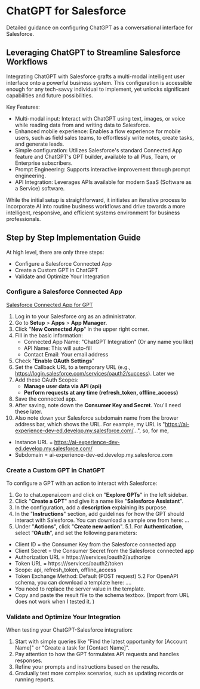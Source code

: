 # ChatGPT for Salesforce

Detailed guidance on configuring ChatGPT as a conversational interface for Salesforce.

## Leveraging ChatGPT to Streamline Salesforce Workflows

Integrating ChatGPT with Salesforce grafts a multi-modal intelligent user interface onto a powerful business system. This configuration is accessible enough for any tech-savvy individual to implement, yet unlocks significant capabilities and future possibilities.

Key Features:
* Multi-modal input: Interact with ChatGPT using text, images, or voice while reading data from and writing data to Salesforce.
* Enhanced mobile experience: Enables a flow experience for mobile users, such as field sales teams, to effortlessly write notes, create tasks, and generate leads.
* Simple configuration: Utilizes Salesforce's standard Connected App feature and ChatGPT's GPT builder, available to all Plus, Team, or Enterprise subscribers.
* Prompt Engineering: Supports interactive improvement through prompt engineering.
* API Integration: Leverages APIs available for modern SaaS (Software as a Service) software.

While the initial setup is straightforward, it initiates an iterative process to incorporate AI into routine business workflows and drive towards a more intelligent, responsive, and efficient systems environment for business professionals.

## Step by Step Implementation Guide

At high level, there are only three steps: 

* Configure a Salesforce Connected App
* Create a Custom GPT in ChatGPT
* Validate and Optimize Your Integration

### Configure a Salesforce Connected App

[Salesforce Connected App for GPT](https://github.com/ai-data-innovators/ChatGPT-for-Salesforce/blob/main/images/Salesforce-Connected-App-for-GPT.png)

1. Log in to your Salesforce org as an administrator. 
2. Go to **Setup** > **Apps** > **App Manager**.
3. Click "**New Connected App**" in the upper right corner.
4. Fill in the basic information:
   - Connected App Name: "ChatGPT Integration" (Or any name you like)
   - API Name: This will auto-fill
   - Contact Email: Your email address
5. Check "**Enable OAuth Settings**"
6. Set the Callback URL to a temporary URL (e.g., https://login.salesforce.com/services/oauth2/success). Later we 
8. Add these OAuth Scopes:
   - **Manage user data via API (api)**
   - **Perform requests at any time (refresh_token, offline_access)**
9. Save the connected app.
10. After saving, note down the **Consumer Key and Secret**. You'll need these later.
11. Also note down your Salesforce subdomain name from the brower address bar, which shows the URL. For example, my URL is "https://ai-experience-dev-ed.develop.my.salesforce.com/...", so, for me,
  * Instance URL = https://ai-experience-dev-ed.develop.my.salesforce.com/
  * Subdomain = ai-experience-dev-ed.develop.my.salesforce.com

### Create a Custom GPT in ChatGPT

To configure a GPT with an action to interact with Salesforce:

1. Go to chat.openai.com and click on "**Explore GPTs**" in the left sidebar.
2. Click "**Create a GPT**" and give it a name like "**Salesforce Assistant**".
3. In the configuration, add a **description** explaining its purpose.
4. In the "**Instructions**" section, add guidelines for how the GPT should interact with Salesforce. You can download a sample one from here: …
5. Under "**Actions**", click "**Create new action**". 
5.1. For **Authentication**, select “**OAuth**”, and set the following parameters: 
  * Client ID = the Consumer Key from the Salesforce connected app
  * Client Secret = the Consumer Secret from the Salesforce connected app
  * Authorization URL = https://<your subdomain>/services/oauth2/authorize
  * Token URL = https://<your subdomain>/services/oauth2/token
  * Scope: api, refresh_token, offline_access
  * Token Exchange Method: Default (POST request)
5.2 For OpenAPI schema, you can download a template here: …. 
  * You need to replace the server value in the template.  
  * Copy and paste the result file to the schema textbox. (Import from URL does not work when I tested it. )

### Validate and Optimize Your Integration

When testing your ChatGPT-Salesforce integration:

1. Start with simple queries like "Find the latest opportunity for [Account Name]" or "Create a task for [Contact Name]".
2. Pay attention to how the GPT formulates API requests and handles responses.
3. Refine your prompts and instructions based on the results.
4. Gradually test more complex scenarios, such as updating records or running reports.
